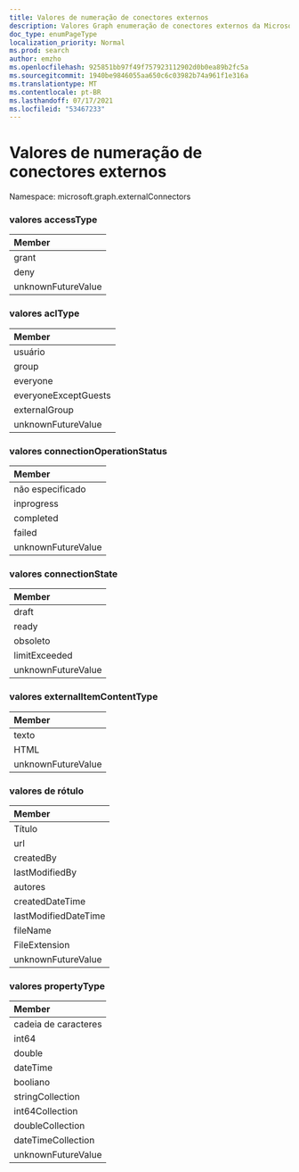 ```yaml
---
title: Valores de numeração de conectores externos
description: Valores Graph enumeração de conectores externos da Microsoft
doc_type: enumPageType
localization_priority: Normal
ms.prod: search
author: emzho
ms.openlocfilehash: 925851bb97f49f757923112902d0b0ea89b2fc5a
ms.sourcegitcommit: 1940be9846055aa650c6c03982b74a961f1e316a
ms.translationtype: MT
ms.contentlocale: pt-BR
ms.lasthandoff: 07/17/2021
ms.locfileid: "53467233"
---
```

# <a name="external-connectors-enum-values"></a>Valores de numeração de conectores externos

Namespace: microsoft.graph.externalConnectors

### <a name="accesstype-values"></a>valores accessType

| Member
|:--------------
| grant
| deny
| unknownFutureValue

### <a name="acltype-values"></a>valores aclType

| Member
|:--------------
| usuário
| group
| everyone
| everyoneExceptGuests
| externalGroup
| unknownFutureValue


### <a name="connectionoperationstatus-values"></a>valores connectionOperationStatus

| Member
|:--------------
| não especificado
| inprogress
| completed
| failed
| unknownFutureValue

### <a name="connectionstate-values"></a>valores connectionState

|Member
|:--------------
| draft
| ready
| obsoleto
| limitExceeded
| unknownFutureValue

### <a name="externalitemcontenttype-values"></a>valores externalItemContentType

| Member
|:--------------
| texto
| HTML
| unknownFutureValue

### <a name="label-values"></a>valores de rótulo

| Member
|:--------------
| Título
| url
| createdBy
| lastModifiedBy
| autores
| createdDateTime
| lastModifiedDateTime
| fileName
| FileExtension
| unknownFutureValue

### <a name="propertytype-values"></a>valores propertyType

| Member
|:--------------
| cadeia de caracteres
| int64
| double
| dateTime
| booliano
| stringCollection
| int64Collection
| doubleCollection
| dateTimeCollection
| unknownFutureValue

<!--
{
  "type": "#page.annotation",
  "namespace": "microsoft.graph.externalConnectors"
}
-->


